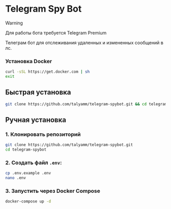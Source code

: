 # Telegram Spy Bot

> [!WARNING]
> Для работы бота требуется Telegram Premium

Телеграм бот для отслеживания удаленных и измененных сообщений в лс.

### Установка Docker

```bash
curl -sSL https://get.docker.com | sh
exit
```

## Быстрая установка

```bash
git clone https://github.com/talyamm/telegram-spybot.git && cd telegram-spybot && sudo chmod +x setup.sh && ./setup.sh
```
 
## Ручная установка

### 1. Клонировать репозиторий
```bash
git clone https://github.com/talyamm/telegram-spybot.git
cd telegram-spybot
```

### 2. Создать файл `.env`:
```bash
cp .env.example .env
nano .env
```

### 3. Запустить через Docker Compose
```bash
docker-compose up -d
```